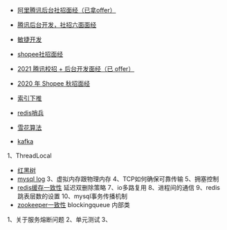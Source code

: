 - [阿里腾讯后台社招面经（已拿offer）](https://cloud.tencent.com/developer/article/1649638)
- [腾讯后台开发，社招六面面经](https://blog.nowcoder.net/n/934754a0d0c848168597bc0fdf4e97ff)
- [敏捷开发](https://wiki.mbalib.com/wiki/%E6%95%8F%E6%8D%B7%E5%BC%80%E5%8F%91)
- [shopee社招面经](https://www.nowcoder.com/discuss/393891?type=2&order=0&pos=33&page=1)
- [2021 腾讯校招 + 后台开发面经（已 offer）](https://leetcode-cn.com/circle/discuss/93U8ox/)
- [2020 年 Shopee 秋招面经](https://leetcode-cn.com/circle/discuss/ej0oh6/view/oDT1B0/)

- [索引下推](http://fivezh.github.io/2020/01/19/mysql-icp/?utm_source=tuicool&utm_medium=referral)
- [redis哨兵](https://hellokangning.github.io/zh/post/redis-sentinel-client-connection/)
- [雪花算法](https://zhuanlan.zhihu.com/p/85837641)
- [kafka](https://cloud.tencent.com/developer/article/1589157)

1、ThreadLocal
- [红黑树](https://segmentfault.com/a/1190000012728513)
- [mysql log](https://www.cnblogs.com/wy123/p/8365234.html)
3、虚拟内存跟物理内存
4、TCP如何确保可靠传输
5、拥塞控制
- [redis缓存一致性](https://www.cnblogs.com/rjzheng/p/9041659.html) 延迟双删除策略
7、io多路复用
8、进程间的通信
9、redis跳表层数的设置
10、mysql事务传播机制
- [zookeeper一致性](https://blog.csdn.net/weixin_30878361/article/details/94798858)
blockingqueue
内部类


1、关于服务熔断问题
2、单元测试
3、